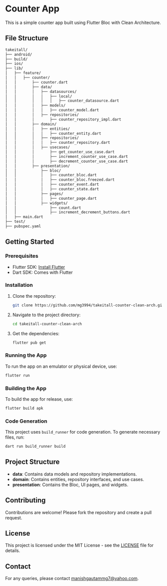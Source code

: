 # Counter App

This is a simple counter app built using Flutter Bloc with Clean Architecture.

## File Structure


```bash
takeitall/
├── android/
├── build/
├── ios/
├── lib/
│   ├── feature/
│   │   ├── counter/
│   │       ├── counter.dart
│   │       ├── data/
│   │       │   ├── datasources/
│   │       │   │   ├── local/
│   │       │   │   │   ├── counter_datasource.dart
│   │       │   ├── models/
│   │       │   │   ├── counter_model.dart
│   │       │   ├── repositories/
│   │       │       ├── counter_repository_impl.dart
│   │       ├── domain/
│   │       │   ├── entities/
│   │       │   │   ├── counter_entity.dart
│   │       │   ├── repositories/
│   │       │   │   ├── counter_repository.dart
│   │       │   ├── usecases/
│   │       │       ├── get_counter_use_case.dart
│   │       │       ├── increment_counter_use_case.dart
│   │       │       ├── decrement_counter_use_case.dart
│   │       ├── presentation/
│   │           ├── bloc/
│   │           │   ├── counter_bloc.dart
│   │           │   ├── counter_bloc.freezed.dart
│   │           │   ├── counter_event.dart
│   │           │   ├── counter_state.dart
│   │           ├── pages/
│   │           │   ├── counter_page.dart
│   │           ├── widgets/
│   │               ├── count.dart
│   │               ├── increment_decrement_buttons.dart
│   ├── main.dart
├── test/
├── pubspec.yaml
```

## Getting Started

### Prerequisites

- Flutter SDK: [Install Flutter](https://flutter.dev/docs/get-started/install)
- Dart SDK: Comes with Flutter

### Installation

1. Clone the repository:
    ```sh
    git clone https://github.com/mg3994/takeitall-counter-clean-arch.git
    ```
2. Navigate to the project directory:
    ```sh
    cd takeitall-counter-clean-arch
    ```
3. Get the dependencies:
    ```sh
    flutter pub get
    ```

### Running the App

To run the app on an emulator or physical device, use:
```sh
flutter run
```

### Building the App

To build the app for release, use:
```sh
flutter build apk
```

### Code Generation

This project uses `build_runner` for code generation. To generate necessary files, run:
```sh
dart run build_runner build
```

## Project Structure

- **data**: Contains data models and repository implementations.
- **domain**: Contains entities, repository interfaces, and use cases.
- **presentation**: Contains the Bloc, UI pages, and widgets.

## Contributing

Contributions are welcome! Please fork the repository and create a pull request.

## License

This project is licensed under the MIT License - see the [LICENSE](LICENSE) file for details.

## Contact

For any queries, please contact [manishgautammg7@yahoo.com](mailto:manishgautammg7@yahoo.com).
